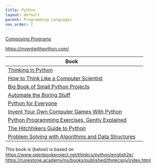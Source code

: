 ```yaml
---
title: Python
layout: default
parent: Programming Languages
nav_order: 7
---
```


[Composing Programs](https://www.composingprograms.com/)

https://inventwithpython.com/


| Book                                                                                                                     |     |
| ------------------------------------------------------------------------------------------------------------------------ | --- |
| [Thinking in Python](https://allendowney.github.io/ThinkPython/)                                                         |     |
| [How to Think Like a Computer Scientist](https://runestone.academy/ns/books/published/thinkcspy/index.html)              |     |
| [Big Book of Small Python Projects](https://inventwithpython.com/bigbookpython/)                                         |     |
| [Automate the Boring Stuff](https://automatetheboringstuff.com/)                                                         |     |
| [Python for Everyone](https://www.py4e.com/book)                                                                         |     |
| [Invent Your Own Computer Games With Python](https://inventwithpython.com/invent4thed/)                                  |     |
| [Python Programming Exercises, Gently Explained](https://inventwithpython.com/pythongently/)                             |     |
| [The Hitchhikers Guide to Python](https://docs.python-guide.org/)                                                        |     |
| [Problem Solving with Algorithms and Data Structures](http://interactivepython.org/runestone/static/pythonds/index.html) |     |


This book is (below) is based on https://www.openbookproject.net/thinkcs/python/english2e/
https://runestone.academy/ns/books/published/thinkcspy/index.html